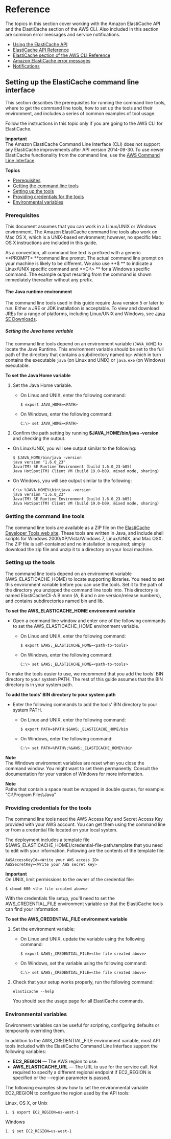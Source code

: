 # Reference<a name="elasticache-api-reference"></a>

The topics in this section cover working with the Amazon ElastiCache API and the ElastiCache section of the AWS CLI\. Also included in this section are common error messages and service notifications\.
+ [Using the ElastiCache API](ProgrammingGuide.md)
+ [ElastiCache API Reference](https://docs.aws.amazon.com/AmazonElastiCache/latest/APIReference/Welcome.html)
+ [ElastiCache section of the AWS CLI Reference](https://docs.aws.amazon.com/cli/latest/reference/elasticache/index.html)
+ [Amazon ElastiCache error messages](ErrorMessages.md)
+ [Notifications](elasticache-notifications.md)

## Setting up the ElastiCache command line interface<a name="StartCLI"></a>

This section describes the prerequisites for running the command line tools, where to get the command line tools, how to set up the tools and their environment, and includes a series of common examples of tool usage\.

Follow the instructions in this topic only if you are going to the AWS CLI for ElastiCache\.

**Important**  
The Amazon ElastiCache Command Line Interface \(CLI\) does not support any ElastiCache improvements after API version 2014\-09\-30\. To use newer ElastiCache functionality from the command line, use the [AWS Command Line Interface](http://aws.amazon.com/cli)\.

**Topics**
+ [Prerequisites](#prerequisites)
+ [Getting the command line tools](#Overview.SetupTools.Getting)
+ [Setting up the tools](#Overview.SetupTools.WhereTheyAre)
+ [Providing credentials for the tools](#Overview.SetupTools.WhoYouAre)
+ [Environmental variables](#Overview.SetupTools.EnvironmentalVariables)

### Prerequisites<a name="prerequisites"></a>

 This document assumes that you can work in a Linux/UNIX or Windows environment\. The Amazon ElastiCache command line tools also work on Mac OS X, which is a UNIX\-based environment; however, no specific Mac OS X instructions are included in this guide\. 

 As a convention, all command line text is prefixed with a generic **PROMPT> **command line prompt\. The actual command line prompt on your machine is likely to be different\. We also use **$ ** to indicate a Linux/UNIX specific command and **C:\\> ** for a Windows specific command\. The example output resulting from the command is shown immediately thereafter without any prefix\. 

#### The Java runtime environment<a name="java-runtime"></a>

 The command line tools used in this guide require Java version 5 or later to run\. Either a JRE or JDK installation is acceptable\. To view and download JREs for a range of platforms, including Linux/UNIX and Windows, see [Java SE Downloads](http://www.oracle.com/technetwork/java/javase/downloads/index.html)\. 

##### Setting the Java home variable<a name="java-home"></a>

 The command line tools depend on an environment variable \(`JAVA_HOME`\) to locate the Java Runtime\. This environment variable should be set to the full path of the directory that contains a subdirectory named `bin` which in turn contains the executable `java` \(on Linux and UNIX\) or `java.exe` \(on Windows\) executable\. 

 **To set the Java Home variable** 

1. Set the Java Home variable\.
   + On Linux and UNIX, enter the following command:

     ```
     $ export JAVA_HOME=<PATH>
     ```
   + On Windows, enter the following command:

     ```
     C:\> set JAVA_HOME=<PATH>
     ```

1.  Confirm the path setting by running **$JAVA\_HOME/bin/java \-version** and checking the output\. 
   + On Linux/UNIX, you will see output similar to the following:

     ```
     $ $JAVA_HOME/bin/java -version
     java version "1.6.0_23"
     Java(TM) SE Runtime Environment (build 1.6.0_23-b05)
     Java HotSpot(TM) Client VM (build 19.0-b09, mixed mode, sharing)
     ```
   + On Windows, you will see output similar to the following:

     ```
     C:\> %JAVA_HOME%\bin\java -version
     java version "1.6.0_23"
     Java(TM) SE Runtime Environment (build 1.6.0_23-b05)
     Java HotSpot(TM) Client VM (build 19.0-b09, mixed mode, sharing)
     ```

### Getting the command line tools<a name="Overview.SetupTools.Getting"></a>

The command line tools are available as a ZIP file on the [ElastiCache Developer Tools web site](http://aws.amazon.com/developertools/Amazon-ElastiCache)\. These tools are written in Java, and include shell scripts for Windows 2000/XP/Vista/Windows 7, Linux/UNIX, and Mac OSX\. The ZIP file is self\-contained and no installation is required; simply download the zip file and unzip it to a directory on your local machine\.

### Setting up the tools<a name="Overview.SetupTools.WhereTheyAre"></a>

The command line tools depend on an environment variable \(AWS\_ELASTICACHE\_HOME\) to locate supporting libraries\. You need to set this environment variable before you can use the tools\. Set it to the path of the directory you unzipped the command line tools into\. This directory is named ElastiCacheCli\-A\.B\.nnnn \(A, B and n are version/release numbers\), and contains subdirectories named bin and lib\.

 **To set the AWS\_ELASTICACHE\_HOME environment variable** 
+ Open a command line window and enter one of the following commands to set the AWS\_ELASTICACHE\_HOME environment variable\.
  + On Linux and UNIX, enter the following command:

    ```
    $ export &AWS;_ELASTICACHE_HOME=<path-to-tools>
    ```
  + On Windows, enter the following command:

    ```
    C:\> set &AWS;_ELASTICACHE_HOME=<path-to-tools>
    ```

To make the tools easier to use, we recommend that you add the tools' BIN directory to your system PATH\. The rest of this guide assumes that the BIN directory is in your system path\.

 **To add the tools' BIN directory to your system path** 
+ Enter the following commands to add the tools' BIN directory to your system PATH\.
  + On Linux and UNIX, enter the following command:

    ```
    $ export PATH=$PATH:$&AWS;_ELASTICACHE_HOME/bin
    ```
  + On Windows, enter the following command:

    ```
    C:\> set PATH=%PATH%;%&AWS;_ELASTICACHE_HOME%\bin
    ```

**Note**  
The Windows environment variables are reset when you close the command window\. You might want to set them permanently\. Consult the documentation for your version of Windows for more information\.

**Note**  
Paths that contain a space must be wrapped in double quotes, for example:  
"C:\\Program Files\\Java"

### Providing credentials for the tools<a name="Overview.SetupTools.WhoYouAre"></a>

 The command line tools need the AWS Access Key and Secret Access Key provided with your AWS account\. You can get them using the command line or from a credential file located on your local system\. 

The deployment includes a template file $\{AWS\_ELASTICACHE\_HOME\}/credential\-file\-path\.template that you need to edit with your information\. Following are the contents of the template file:

```
AWSAccessKeyId=<Write your AWS access ID>
AWSSecretKey=<Write your AWS secret key>
```

**Important**  
On UNIX, limit permissions to the owner of the credential file:  

```
$ chmod 600 <the file created above>
```

With the credentials file setup, you'll need to set the AWS\_CREDENTIAL\_FILE environment variable so that the ElastiCache tools can find your information\.

 **To set the AWS\_CREDENTIAL\_FILE environment variable** 

1. Set the environment variable:
   + On Linux and UNIX, update the variable using the following command:

     ```
     $ export &AWS;_CREDENTIAL_FILE=<the file created above>
     ```
   + On Windows, set the variable using the following command:

     ```
     C:\> set &AWS;_CREDENTIAL_FILE=<the file created above>
     ```

1. Check that your setup works properly, run the following command:

   ```
   elasticache --help
   ```

   You should see the usage page for all ElastiCache commands\.

### Environmental variables<a name="Overview.SetupTools.EnvironmentalVariables"></a>

Environment variables can be useful for scripting, configuring defaults or temporarily overriding them\. 

In addition to the AWS\_CREDENTIAL\_FILE environment variable, most API tools included with the ElastiCache Command Line Interface support the following variables: 
+ **EC2\_REGION** — The AWS region to use\.
+ **AWS\_ELASTICACHE\_URL** — The URL to use for the service call\. Not required to specify a different regional endpoint if EC2\_REGION is specified or the \-\-region parameter is passed\. 

The following examples show how to set the environmental variable EC2\_REGION to configure the region used by the API tools:

Linux, OS X, or Unix

```
1. $ export EC2_REGION=us-west-1 
```

Windows

```
1. $ set EC2_REGION=us-west-1 
```